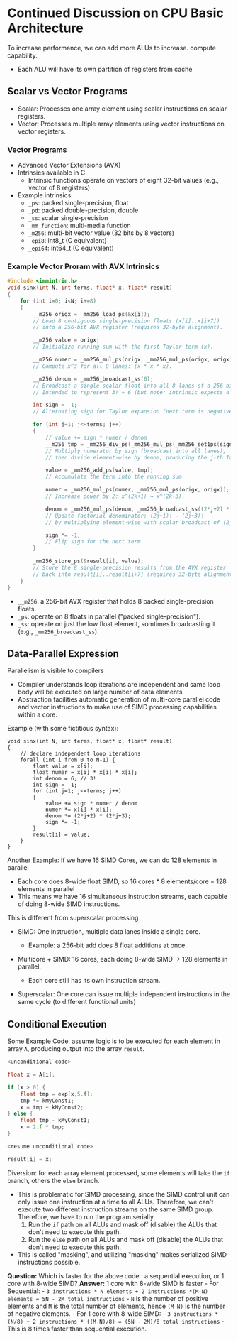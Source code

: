 # Continued Discussion on CPU Basic Architecture

To increase performance, we can add more ALUs to increase. compute capability.
* Each ALU will have its own partition of registers from cache


## Scalar vs Vector Programs
- Scalar: Processes one array element using scalar instructions on scalar registers.
- Vector: Processes multiple array elements using vector instructions on vector registers.

### Vector Programs
- Advanced Vector Extensions (AVX)
- Intrinsics available in C
    - Intrinsic functions operate on vectors of eight 32-bit values (e.g., vector of 8 registers)
- Example intrinsics:
    - `_ps`: packed single-precision, float
    - `_pd`: packed double-precision, double
    - `_ss`: scalar single-precision
    - `_mm_function`: multi-media function
    - `_m256`: multi-bit vector value (32 bits by 8 vectors)
    - `_epi8`: int8_t (C equivalent)
    - `_epi64`: int64_t (C equivalent)

### Example Vector Proram with AVX Intrinsics

```c
#include <immintrin.h>
void sinx(int N, int terms, float* x, float* result)
{
    for (int i=0; i<N; i+=8)
    {
        __m256 origx = _mm256_load_ps(&x[i]); 
        // Load 8 contiguous single-precision floats (x[i]..x[i+7]) 
        // into a 256-bit AVX register (requires 32-byte alignment).

        __m256 value = origx; 
        // Initialize running sum with the first Taylor term (x).

        __m256 numer = _mm256_mul_ps(origx, _mm256_mul_ps(origx, origx)); 
        // Compute x^3 for all 8 lanes: (x * x * x).

        __m256 denom = _mm256_broadcast_ss(6); 
        // Broadcast a single scalar float into all 8 lanes of a 256-bit register. 
        // Intended to represent 3! = 6 (but note: intrinsic expects a float*).

        int sign = -1; 
        // Alternating sign for Taylor expansion (next term is negative).

        for (int j=1; j<=terms; j++)
        { 
            // value += sign * numer / denom
            __m256 tmp = _mm256_div_ps(_mm256_mul_ps(_mm256_set1ps(sign), numer), denom);
            // Multiply numerator by sign (broadcast into all lanes), 
            // then divide element-wise by denom, producing the j-th Taylor term.

            value = _mm256_add_ps(value, tmp);
            // Accumulate the term into the running sum.

            numer = _mm256_mul_ps(numer, _mm256_mul_ps(origx, origx));
            // Increase power by 2: x^(2k+1) → x^(2k+3).

            denom = _mm256_mul_ps(denom, _mm256_broadcast_ss((2*j+2) * (2*j+3)));
            // Update factorial denominator: (2j+1)! → (2j+3)! 
            // by multiplying element-wise with scalar broadcast of (2j+2)(2j+3).

            sign *= -1; 
            // Flip sign for the next term.
        }

        _mm256_store_ps(&result[i], value);
        // Store the 8 single-precision results from the AVX register 
        // back into result[i]..result[i+7] (requires 32-byte alignment).
    }
}

```
- `__m256`: a 256-bit AVX register that holds 8 packed single-precision floats.
- `_ps`: operate on 8 floats in parallel ("packed single-precision").
- `_ss`: operate on just the low float element, somtimes broadcasting it (e.g., `_mm256_broadcast_ss`).

## Data-Parallel Expression

Parallelism is visible to compilers
- Compiler understands loop iterations are independent and same loop body will be executed on large number of data elements
- Abstraction facilities automatic generation of multi-core parallel code and vector instructions to make use of SIMD processing capabilities within a core.

Example (with some fictitious syntax):
```
void sinx(int N, int terms, float* x, float* result)
{
    // declare independent loop iterations
    forall (int i from 0 to N-1) {
        float value = x[i];
        float numer = x[i] * x[i] * x[i];
        int denom = 6; // 3!
        int sign = -1;
        for (int j=1; j<=terms; j++)
        {
            value += sign * numer / denom
            numer *= x[i] * x[i];
            denom *= (2*j+2) * (2*j+3);
            sign *= -1;
        }
        result[i] = value;
    }
}
```

Another Example: If we have 16 SIMD Cores, we can do 128 elements in parallel
- Each core does 8-wide float SIMD, so 16 cores * 8 elements/core = 128 elements in parallel
- This means we have 16 simultaneous instruction streams, each capable of doing 8-wide SIMD instructions.

This is different from superscalar processing
- SIMD: One instruction, multiple data lanes inside a single core.    
    - Example: a 256-bit add does 8 float additions at once.

- Multicore + SIMD: 16 cores, each doing 8-wide SIMD → 128 elements in parallel.
    - Each core still has its own instruction stream.

- Superscalar: One core can issue multiple independent instructions in the same cycle (to different functional units)


## Conditional Execution

Some Example Code: assume logic is to be executed for each element in array `A`, producing output into the array `result`.
```c
<unconditional code>

float x = A[i];

if (x > 0) {
    float tmp = exp(x,5.f);
    tmp *= kMyConst1;
    x = tmp + kMyConst2;
} else {
    float tmp - kMyConst1;
    x = 2.f * tmp;
}

<resume unconditional code>

result[i] = x;
```

Diversion: for each array element processed, some elements will take the `if` branch, others the `else` branch.
- This is problematic for SIMD processing, since the SIMD control unit can only issue one instruction at a time to all ALUs. Therefore, we can't execute two different instruction streams on the same SIMD group. Therefore, we have to run the program serially.
    1. Run the `if` path on all ALUs and mask off (disable) the ALUs that don't need to execute this path.
    2. Run the `else` path on all ALUs and mask off (disable) the ALUs that don't need to execute this path.
- This is called "masking", and utilizing "masking" makes serialized SIMD instructions possible.

**Question:** Which is faster for the above code : a sequential execution, or 1 core with 8-wide SIMD?
**Answer:** 1 core with 8-wide SIMD is faster
    - For Sequential:
        - `3 instructions * N elements + 2 instructions *(M-N) elements = 5N - 2M total instructions`
        - `N` is the number of positive elements and `M` is the total number of elements, hence `(M-N)` is the number of negative elements.
    - For 1 core with 8-wide SIMD:
        - `3 instructions * (N/8) + 2 instructions * ((M-N)/8) = (5N - 2M)/8 total instructions`
        - This is 8 times faster than sequential execution.